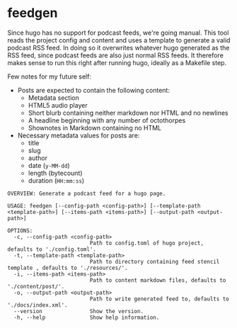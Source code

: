 # feedgen

Since hugo has no support for podcast feeds, we're going manual. This tool reads the project config and content and uses a template to generate a valid podcast RSS feed. In doing so it overwrites whatever hugo generated as the RSS feed, since podcast feeds are also just normal RSS feeds. 
It therefore makes sense to run this right after running hugo, ideally as a Makefile step.

Few notes for my future self:

  - Posts are expected to contain the following content:
    - Metadata section
    - HTML5 audio player
    - Short blurb containing neither markdown nor HTML and no newlines
    - A headline beginning with any number of octothorpes
    - Shownotes in Markdown containing no HTML
  - Necessary metadata values for posts are:
    - title
    - slug
    - author
    - date (`y-MM-dd`)
    - length (bytecount)
    - duration (`HH:mm:ss`)

```
OVERVIEW: Generate a podcast feed for a hugo page.

USAGE: feedgen [--config-path <config-path>] [--template-path <template-path>] [--items-path <items-path>] [--output-path <output-path>]

OPTIONS:
  -c, --config-path <config-path>
                          Path to config.toml of hugo project, defaults to './config.toml'.
  -t, --template-path <template-path>
                          Path to directory containing feed stencil template , defaults to './resources/'.
  -i, --items-path <items-path>
                          Path to content markdown files, defaults to './content/post/'.
  -o, --output-path <output-path>
                          Path to write generated feed to, defaults to './docs/index.xml'.
  --version               Show the version.
  -h, --help              Show help information.
```

